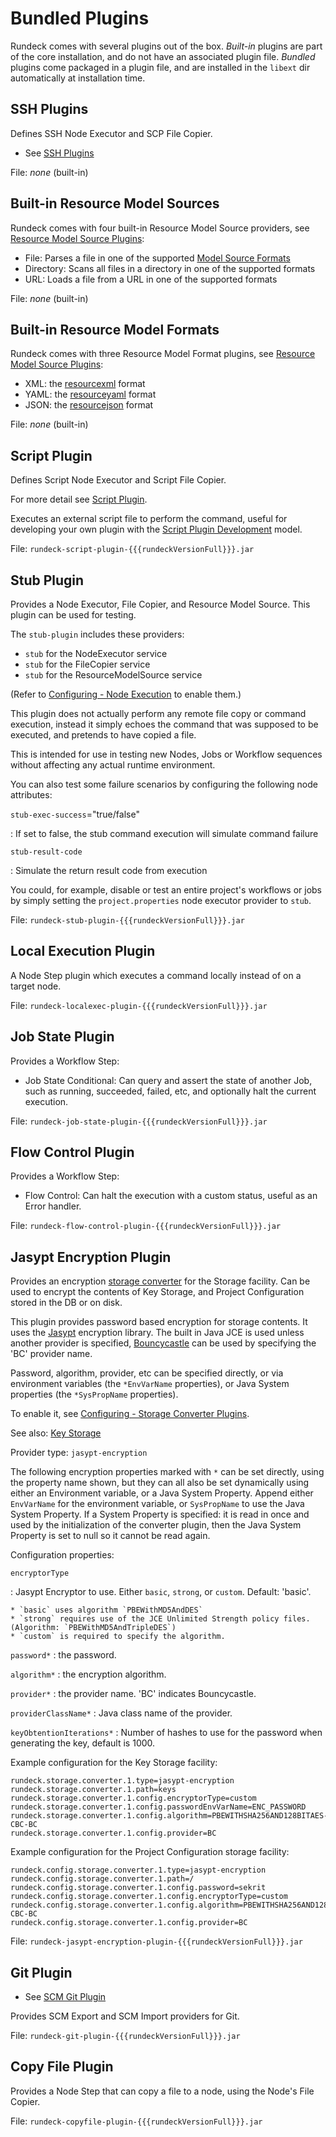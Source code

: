 # Bundled Plugins

Rundeck comes with several plugins out of the box. _Built-in_ plugins are part of the core installation, and do not
have an associated plugin file. _Bundled_ plugins come packaged in a plugin file,
and are installed in the `libext` dir automatically at installation time.

## SSH Plugins

Defines SSH Node Executor and SCP File Copier.

- See [SSH Plugins](/administration/projects/node-execution/ssh.md)

File: _none_ (built-in)

## Built-in Resource Model Sources

Rundeck comes with four built-in Resource Model Source providers, see [Resource Model Source Plugins](/administration/projects/resource-model-sources/builtin.md):

- File: Parses a file in one of the supported [Model Source Formats](#built-in-resource-model-formats)
- Directory: Scans all files in a directory in one of the supported formats
- URL: Loads a file from a URL in one of the supported formats

File: _none_ (built-in)

## Built-in Resource Model Formats

Rundeck comes with three Resource Model Format plugins, see [Resource Model Source Plugins](/administration/projects/resource-model-sources/builtin.md#resource-model-document-formats):

- XML: the [resourcexml](/manual/document-format-reference/resource-v13.md) format
- YAML: the [resourceyaml](/manual/document-format-reference/resource-yaml-v13.md) format
- JSON: the [resourcejson](/manual/document-format-reference/resource-json-v10.md) format

File: _none_ (built-in)

## Script Plugin

Defines Script Node Executor and Script File Copier.

For more detail see [Script Plugin](/administration/projects/node-execution/script.md).

Executes an external script file to perform the command, useful for developing your own plugin with the [Script Plugin Development](/developer/01-plugin-development.md#script-plugin-development) model.

File: `rundeck-script-plugin-{{{rundeckVersionFull}}}.jar`

## Stub Plugin

Provides a Node Executor, File Copier, and Resource Model Source. This plugin can be used for testing.

The `stub-plugin` includes these providers:

- `stub` for the NodeExecutor service
- `stub` for the FileCopier service
- `stub` for the ResourceModelSource service

(Refer to [Configuring - Node Execution](/administration/configuration/plugins/configuring.md#node-execution) to enable them.)

This plugin does not actually perform any remote file copy or command execution,
instead it simply echoes the command that was supposed to be executed, and
pretends to have copied a file.

This is intended for use in testing new Nodes, Jobs or Workflow sequences without
affecting any actual runtime environment.

You can also test some failure scenarios by configuring the following node attributes:

`stub-exec-success`="true/false"

: If set to false, the stub command execution will simulate command failure

`stub-result-code`

: Simulate the return result code from execution

You could, for example, disable or test an entire project's workflows or jobs by
simply setting the `project.properties` node executor provider to `stub`.

File: `rundeck-stub-plugin-{{{rundeckVersionFull}}}.jar`

## Local Execution Plugin

A Node Step plugin which executes a command locally instead of on a target node.

File: `rundeck-localexec-plugin-{{{rundeckVersionFull}}}.jar`

## Job State Plugin

Provides a Workflow Step:

- Job State Conditional: Can query and assert the state of another Job, such as running, succeeded, failed, etc, and optionally halt the current execution.

File: `rundeck-job-state-plugin-{{{rundeckVersionFull}}}.jar`

## Flow Control Plugin

Provides a Workflow Step:

- Flow Control: Can halt the execution with a custom status, useful as an Error handler.

File: `rundeck-flow-control-plugin-{{{rundeckVersionFull}}}.jar`

## Jasypt Encryption Plugin

Provides an encryption [storage converter](/administration/configuration/storage-facility.md#storage-converters) for the Storage facility. Can be used to encrypt the contents of Key Storage,
and Project Configuration stored in the DB or on disk.

This plugin provides password based encryption for storage contents.
It uses the [Jasypt][] encryption library. The built in Java JCE is used unless another provider is specified, [Bouncycastle][] can be used by specifying the 'BC' provider name.

[jasypt]: http://www.jasypt.org/
[bouncycastle]: https://www.bouncycastle.org/

Password, algorithm, provider, etc can be specified directly, or via environment variables (the `*EnvVarName` properties), or Java System properties (the `*SysPropName` properties).

To enable it, see [Configuring - Storage Converter Plugins](/administration/configuration/plugins/configuring.md#storage-converter-plugins).

See also: [Key Storage](/administration/key-storage/key-storage.md)

Provider type: `jasypt-encryption`

The following encryption properties marked with `*` can be set directly,
using the property name shown,
but they can all also be set dynamically using either an Environment variable,
or a Java System Property.
Append either `EnvVarName` for the environment variable,
or `SysPropName` to use the Java System Property.
If a System Property is specified: it is read in once and used by the initialization of the converter plugin,
then the Java System Property is set to null so it cannot be read again.

Configuration properties:

`encryptorType`

: Jasypt Encryptor to use. Either `basic`, `strong`, or `custom`. Default: 'basic'.

    * `basic` uses algorithm `PBEWithMD5AndDES`
    * `strong` requires use of the JCE Unlimited Strength policy files. (Algorithm: `PBEWithMD5AndTripleDES`)
    * `custom` is required to specify the algorithm.

`password*`
: the password.

`algorithm*`
: the encryption algorithm.

`provider*`
: the provider name. 'BC' indicates Bouncycastle.

`providerClassName*`
: Java class name of the provider.

`keyObtentionIterations*`
: Number of hashes to use for the password when generating the key, default is 1000.

Example configuration for the Key Storage facility:

```properties
rundeck.storage.converter.1.type=jasypt-encryption
rundeck.storage.converter.1.path=keys
rundeck.storage.converter.1.config.encryptorType=custom
rundeck.storage.converter.1.config.passwordEnvVarName=ENC_PASSWORD
rundeck.storage.converter.1.config.algorithm=PBEWITHSHA256AND128BITAES-CBC-BC
rundeck.storage.converter.1.config.provider=BC
```

Example configuration for the Project Configuration storage facility:

```properties
rundeck.config.storage.converter.1.type=jasypt-encryption
rundeck.config.storage.converter.1.path=/
rundeck.config.storage.converter.1.config.password=sekrit
rundeck.config.storage.converter.1.config.encryptorType=custom
rundeck.config.storage.converter.1.config.algorithm=PBEWITHSHA256AND128BITAES-CBC-BC
rundeck.config.storage.converter.1.config.provider=BC
```

File: `rundeck-jasypt-encryption-plugin-{{{rundeckVersionFull}}}.jar`

## Git Plugin

- See [SCM Git Plugin](/administration/projects/scm/git.md)

Provides SCM Export and SCM Import providers for Git.

File: `rundeck-git-plugin-{{{rundeckVersionFull}}}.jar`

## Copy File Plugin

Provides a Node Step that can copy a file to a node, using the Node's File Copier.

File: `rundeck-copyfile-plugin-{{{rundeckVersionFull}}}.jar`
